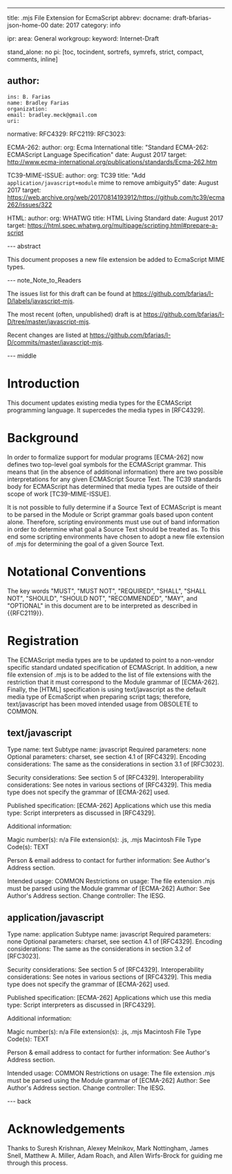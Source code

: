 ---
title: .mjs File Extension for EcmaScript
abbrev:
docname: draft-bfarias-json-home-00
date: 2017
category: info

ipr:
area: General
workgroup:
keyword: Internet-Draft

stand_alone: no
pi: [toc, tocindent, sortrefs, symrefs, strict, compact, comments, inline]

author:
 -
    ins: B. Farias
    name: Bradley Farias
    organization:
    email: bradley.meck@gmail.com
    uri:

normative:
  RFC4329:
  RFC2119:
  RFC3023:

  ECMA-262:
    author:
      org: Ecma International
    title: "Standard ECMA-262: ECMAScript Language Specification"
    date: August 2017
    target: http://www.ecma-international.org/publications/standards/Ecma-262.htm

  TC39-MIME-ISSUE:
    author:
      org: TC39
    title: "Add `application/javascript+module` mime to remove ambiguity5"
    date: August 2017
    target: https://web.archive.org/web/20170814193912/https://github.com/tc39/ecma262/issues/322

  HTML:
    author:
      org: WHATWG
    title: HTML Living Standard
    date: August 2017
    target: https://html.spec.whatwg.org/multipage/scripting.html#prepare-a-script

--- abstract

This document proposes a new file extension be added to EcmaScript MIME types.

--- note_Note_to_Readers

The issues list for this draft can be found at <https://github.com/bfarias/I-D/labels/javascript-mjs>.

The most recent (often, unpublished) draft is at <https://github.com/bfarias/I-D/tree/master/javascript-mjs>.

Recent changes are listed at <https://github.com/bfarias/I-D/commits/master/javascript-mjs>.

--- middle


# Introduction

This document updates existing media types for the ECMAScript programming language. It supercedes the media types in [RFC4329].


# Background

In order to formalize support for modular programs [ECMA-262] now defines two top-level goal symbols for the ECMAScript grammar. This means that (in the absence of additional information) there are two possible interpretations for any given ECMAScript Source Text. The TC39 standards body for ECMAScript has determined that media types are outside of their scope of work [TC39-MIME-ISSUE].

It is not possible to fully determine if a Source Text of ECMAScript is meant to be parsed in the Module or Script grammar goals based upon content alone. Therefore, scripting environments must use out of band information in order to determine what goal a Source Text should be treated as. To this end some scripting environments have chosen to adopt a new file extension of .mjs for determining the goal of a given Source Text.


# Notational Conventions

The key words "MUST", "MUST NOT", "REQUIRED", "SHALL", "SHALL NOT", "SHOULD", "SHOULD NOT",
"RECOMMENDED", "MAY", and "OPTIONAL" in this document are to be interpreted as described in
{{RFC2119}}.


# Registration

The ECMAScript media types are to be updated to point to a non-vendor specific standard undated specification of ECMAScript. In addition, a new file extension of .mjs is to be added to the list of file extensions with the restriction that it must correspond to the Module grammar of [ECMA-262]. Finally, the [HTML] specification is using text/javascript as the default media type of EcmaScript when preparing script tags; therefore, text/javascript has been moved intended usage from OBSOLETE to COMMON.


## text/javascript

Type name:               text
Subtype name:            javascript
Required parameters:     none
Optional parameters:     charset, see section 4.1 of [RFC4329].
Encoding considerations:
  The same as the considerations in section 3.1 of [RFC3023].

Security considerations: See section 5 of [RFC4329].
Interoperability considerations:
  See notes in various sections of [RFC4329].
  This media type does not specify the grammar of [ECMA-262] used.

Published specification: [ECMA-262]
Applications which use this media type:
  Script interpreters as discussed in [RFC4329].

Additional information:

  Magic number(s):             n/a
  File extension(s):           .js, .mjs
  Macintosh File Type Code(s): TEXT

Person & email address to contact for further information:
  See Author's Address section.

Intended usage:          COMMON
Restrictions on usage:   The file extension .mjs must be parsed using the Module grammar of [ECMA-262]
Author:                  See Author's Address section.
Change controller:       The IESG.


## application/javascript

Type name:               application
Subtype name:            javascript
Required parameters:     none
Optional parameters:     charset, see section 4.1 of [RFC4329].
Encoding considerations:
  The same as the considerations in section 3.2 of [RFC3023].

Security considerations: See section 5 of [RFC4329].
Interoperability considerations:
  See notes in various sections of [RFC4329].
  This media type does not specify the grammar of [ECMA-262] used.

Published specification: [ECMA-262]
Applications which use this media type:
  Script interpreters as discussed in [RFC4329].

Additional information:

  Magic number(s):             n/a
  File extension(s):           .js, .mjs
  Macintosh File Type Code(s): TEXT

Person & email address to contact for further information:
  See Author's Address section.

Intended usage:          COMMON
Restrictions on usage:   The file extension .mjs must be parsed using the Module grammar of [ECMA-262]
Author:                  See Author's Address section.
Change controller:       The IESG.

--- back


# Acknowledgements

Thanks to Suresh Krishnan, Alexey Melnikov, Mark Nottingham, James Snell, Matthew A. Miller, Adam Roach, and Allen Wirfs-Brock for guiding me through this process.

